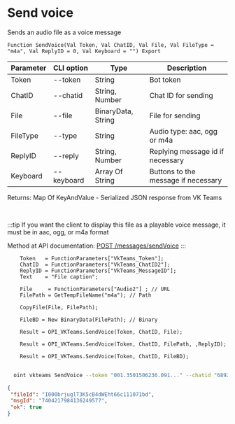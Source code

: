 ﻿---
sidebar_position: 3
---

# Send voice
 Sends an audio file as a voice message



`Function SendVoice(Val Token, Val ChatID, Val File, Val FileType = "m4a", Val ReplyID = 0, Val Keyboard = "") Export`

  | Parameter | CLI option | Type | Description |
  |-|-|-|-|
  | Token | --token | String | Bot token |
  | ChatID | --chatid | String, Number | Chat ID for sending |
  | File | --file | BinaryData, String | File for sending |
  | FileType | --type | String | Audio type: aac, ogg or m4a |
  | ReplyID | --reply | String, Number | Replying message id if necessary |
  | Keyboard | --keyboard | Array Of String | Buttons to the message if necessary |

  
  Returns:  Map Of KeyAndValue - Serialized JSON response from VK Teams

<br/>

:::tip
If you want the client to display this file as a playable voice message, it must be in aac, ogg, or m4a format

 Method at API documentation: [POST /messages/sendVoice](https://teams.vk.com/botapi/#/messages/post_messages_sendVoice)
:::
<br/>


```bsl title="Code example"
    Token   = FunctionParameters["VkTeams_Token"];
    ChatID  = FunctionParameters["VkTeams_ChatID2"];
    ReplyID = FunctionParameters["VkTeams_MessageID"];
    Text    = "File caption";

    File     = FunctionParameters["Audio2"] ; // URL
    FilePath = GetTempFileName("m4a"); // Path

    CopyFile(File, FilePath);

    FileBD = New BinaryData(FilePath); // Binary

    Result = OPI_VKTeams.SendVoice(Token, ChatID, File);

    Result = OPI_VKTeams.SendVoice(Token, ChatID, FilePath, ,ReplyID);

    Result = OPI_VKTeams.SendVoice(Token, ChatID, FileBD);
```



```sh title="CLI command example"
    
  oint vkteams SendVoice --token "001.3501506236.091..." --chatid "689203963@chat.agent" --file "https://openintegrations.dev/test_data/song.m4a  // URL" --type %type% --reply "7402287649739767956" --keyboard %keyboard%

```

```json title="Result"
{
 "fileId": "I000brjuglT3K5cB4dWEht66c111071bd",
 "msgId": "7404217984136249577",
 "ok": true
}
```
